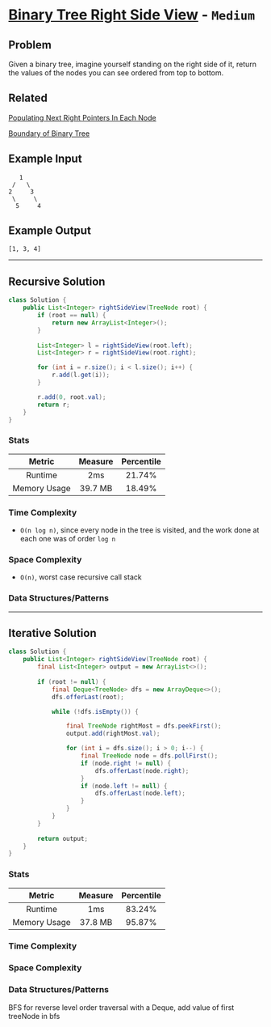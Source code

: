 # [Binary Tree Right Side View](https://leetcode.com/problems/binary-tree-right-side-view/) -  `Medium`

## Problem

Given a binary tree, imagine yourself standing on the right side of it, return the values of the nodes you can see ordered from top to bottom.

## Related

[Populating Next Right Pointers In Each Node](https://leetcode.com/problems/populating-next-right-pointers-in-each-node/)

[Boundary of Binary Tree](https://leetcode.com/problems/boundary-of-binary-tree/)

## Example Input

```
   1
 /   \
2     3
 \     \
  5     4
```

## Example Output

```
[1, 3, 4]
```

---

## Recursive Solution
```java
class Solution {
    public List<Integer> rightSideView(TreeNode root) {
        if (root == null) {
            return new ArrayList<Integer>();
        }
        
        List<Integer> l = rightSideView(root.left);
        List<Integer> r = rightSideView(root.right);

        for (int i = r.size(); i < l.size(); i++) {
            r.add(l.get(i));
        }

        r.add(0, root.val);
        return r;
    }
}
```
### Stats

| Metric | Measure | Percentile |
|:---:| :---: | :---: |
| Runtime | 2ms | 21.74% |
| Memory Usage | 39.7 MB | 18.49% |

### Time Complexity

- `O(n log n)`, since every node in the tree is visited, and the work done at each one was of order `log n`

### Space Complexity

- `O(n)`, worst case recursive call stack

### Data Structures/Patterns

---

## Iterative Solution

```java
class Solution {
    public List<Integer> rightSideView(TreeNode root) {
        final List<Integer> output = new ArrayList<>();
        
        if (root != null) {
            final Deque<TreeNode> dfs = new ArrayDeque<>();
            dfs.offerLast(root);

            while (!dfs.isEmpty()) {

                final TreeNode rightMost = dfs.peekFirst();
                output.add(rightMost.val);

                for (int i = dfs.size(); i > 0; i--) {
                    final TreeNode node = dfs.pollFirst();
                    if (node.right != null) {
                        dfs.offerLast(node.right);
                    }
                    if (node.left != null) {
                        dfs.offerLast(node.left);
                    }
                }
            }
        }
        
        return output;
    }
}   
```

### Stats

| Metric | Measure | Percentile |
|:---:| :---: | :---: |
| Runtime | 1ms | 83.24% |
| Memory Usage | 37.8 MB | 95.87% |

### Time Complexity

### Space Complexity

### Data Structures/Patterns

BFS for reverse level order traversal with a Deque, add value of first treeNode in bfs